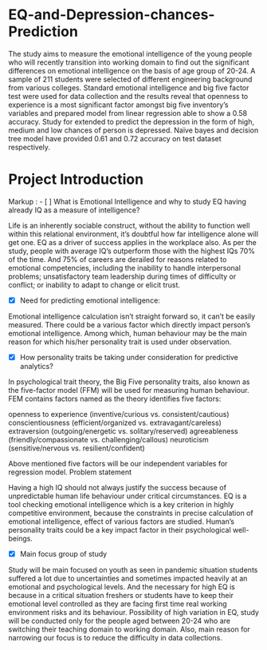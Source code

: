 # EQ-and-Depression-chances-Prediction

The study aims to measure the emotional intelligence of the young people who will recently transition into working domain to find out the significant differences on emotional intelligence on the basis of age group of 20-24. A sample of 211 students were selected of different engineering background from various colleges. Standard emotional intelligence and big five factor test were used for data collection and the results reveal that openness to experience is a most significant factor amongst big five inventory’s variables and prepared model from linear regression able to show a 0.58 accuracy. Study for extended to predict the depression in the form of high, medium and low chances of person is depressed. Naïve bayes and decision tree model have provided 0.61 and 0.72 accuracy on test dataset respectively.

# Project Introduction
Markup : - [ ]	What is Emotional Intelligence and why to study EQ having already IQ as a measure of intelligence?

Life is an inherently sociable construct, without the ability to function well within this relational environment, it’s doubtful how far intelligence alone will get one. 
EQ as a driver of success applies in the workplace also. As per the study, people with average IQ’s outperform those with the highest IQs 70% of the time. And 75% of careers are derailed for reasons related to emotional competencies, including the inability to handle interpersonal problems; unsatisfactory team leadership during times of difficulty or conflict; or inability to adapt to change or elicit trust.

- [x] Need for predicting emotional intelligence:

Emotional intelligence calculation isn’t straight forward so, it can’t be easily measured. There could be a various factor which directly impact person’s emotional intelligence. Among which, human behaviour may be the main reason for which his/her personality trait is used under observation.

- [x]	How personality traits be taking under consideration for predictive analytics?

In psychological trait theory, the Big Five personality traits, also known as the five-factor model (FFM) will be used for measuring human behaviour. FEM contains factors named as the theory identifies five factors:

openness to experience (inventive/curious vs. consistent/cautious)
conscientiousness (efficient/organized vs. extravagant/careless)
extraversion (outgoing/energetic vs. solitary/reserved)
agreeableness (friendly/compassionate vs. challenging/callous)
neuroticism (sensitive/nervous vs. resilient/confident)

Above mentioned five factors will be our independent variables for regression model.
Problem statement

Having a high IQ should not always justify the success because of unpredictable human life behaviour under critical circumstances. EQ is a tool checking emotional intelligence which is a key criterion in highly competitive environment, because the constraints in precise calculation of emotional intelligence, effect of various factors are studied. Human’s personality traits could be a key impact factor in their psychological well-beings.

- [x]	Main focus group of study

Study will be main focused on youth as seen in pandemic situation students suffered a lot due to uncertainties and sometimes impacted heavily at an emotional and psychological levels.
And the necessary for high EQ is because in a critical situation freshers or students have to keep their emotional level controlled as they are facing first time real working environment risks and its behaviour. 
Possibility of high variation in EQ, study will be conducted only for the people aged between 20-24 who are switching their teaching domain to working domain. Also, main reason for narrowing our focus is to reduce the difficulty in data collections.
